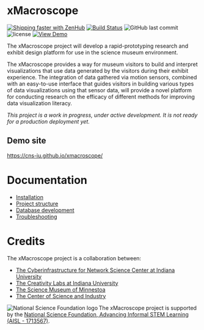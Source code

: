 # xMacroscope

[![Shipping faster with ZenHub](https://raw.githubusercontent.com/ZenHubIO/support/master/zenhub-badge.png)](https://app.zenhub.com/workspace/o/cns-iu/xmacroscope)
[![Build Status](https://travis-ci.com/cns-iu/xmacroscope.svg?branch=master)](https://travis-ci.com/cns-iu/xmacroscope)
![GitHub last commit](https://img.shields.io/github/last-commit/cns-iu/xmacroscope.svg)
![license](https://img.shields.io/github/license/mashape/apistatus.svg)
[![View Demo](https://img.shields.io/badge/demo-online-brightgreen.svg)](https://cns-iu.github.io/xmacroscope)

The xMacroscope project will develop a rapid-prototyping research and exhibit design platform for use in the science museum environment.
 
The xMacroscope provides a way for museum visitors to build and interpret visualizations that use data generated by the visitors during their exhibit experience. 
The integration of data gathered via motion sensors, combined with an easy-to-use interface that guides visitors in building various types of data visualizations using that sensor data, 
will provide a novel platform for conducting research on the efficacy of different methods for improving data visualization literacy.

*This project is a work in progress, under active development. It is not ready for a production deployment yet.*

## Demo site

<https://cns-iu.github.io/xmacroscope/>

# Documentation

- [Installation](documentation/installation.md)
- [Project structure](documentation/structure.md)
- [Database development](documentation/database.md)
- [Troubleshooting](documentation/troubleshooting.md)

# Credits

The xMacroscope project is a collaboration between:

- [The Cyberinfrastructure for Network Science Center at Indiana University](http://cns.iu.edu/)
- [The Creativity Labs at Indiana University](http://creativitylabs.com/)
- [The Science Museum of Minnestoa](https://www.smm.org/)
- [The Center of Science and Industry](https://cosi.org/)

<img align="left" alt="National Science Foundation logo" src="https://s3-us-west-2.amazonaws.com/smm-depot/images/logos/nsf/NSF_4-Color_bitmap_Logo-80x80.png" /> The xMacroscope project is supported by the [National Science Foundation, Advancing Informal STEM Learning (AISL - 1713567)](https://www.nsf.gov/awardsearch/showAward?AWD_ID=1713567).
